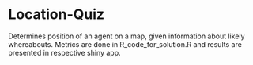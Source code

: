 # Location-Quiz
Determines position of an agent on a map, given information about likely whereabouts. Metrics are done in R_code_for_solution.R and results are presented in respective shiny app.

